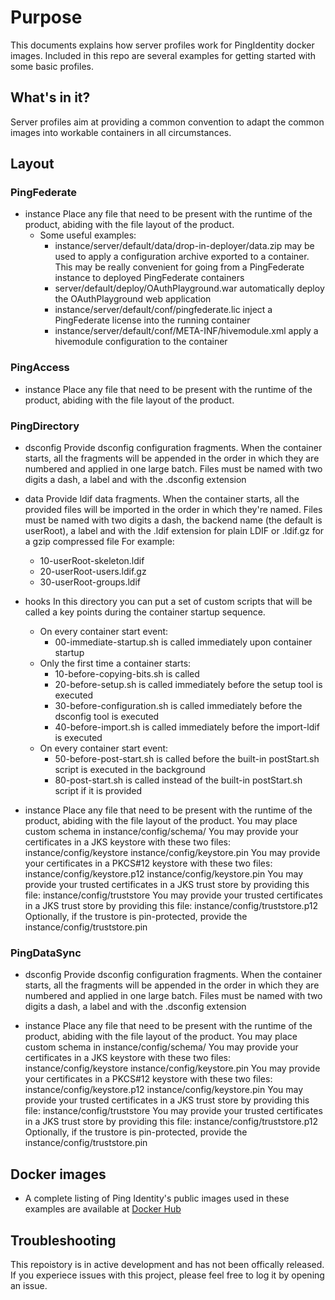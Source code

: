 # Purpose
This documents explains how server profiles work for PingIdentity docker images.
Included in this repo are several examples for getting started with some basic profiles.

## What's in it?
Server profiles aim at providing a common convention to adapt the common images into workable containers in all circumstances.

## Layout
### PingFederate
- instance
    Place any file that need to be present with the runtime of the product, abiding with the file layout of the product.
    - Some useful examples:
        - instance/server/default/data/drop-in-deployer/data.zip may be used to apply a configuration archive exported to a container.
        This may be really convenient for going from a PingFederate instance to deployed PingFederate containers
        - server/default/deploy/OAuthPlayground.war
        automatically deploy the OAuthPlayground web application
        - instance/server/default/conf/pingfederate.lic
        inject a PingFederate license into the running container
        - instance/server/default/conf/META-INF/hivemodule.xml
        apply a hivemodule configuration to the container

### PingAccess
- instance
    Place any file that need to be present with the runtime of the product, abiding with the file layout of the product.

### PingDirectory
- dsconfig
    Provide dsconfig configuration fragments.
When the container starts, all the fragments will be appended in the order in which they are numbered and applied in one large batch.
Files must be named with two digits a dash, a label and with the .dsconfig extension

- data
    Provide ldif data fragments.
When the container starts, all the provided files will be imported in the order in which they're named.
Files must be named with two digits a dash, the backend name (the default is userRoot), a label and with the .ldif extension for plain LDIF or .ldif.gz for a gzip compressed file
For example:
    - 10-userRoot-skeleton.ldif
    - 20-userRoot-users.ldif.gz
    - 30-userRoot-groups.ldif
- hooks
    In this directory you can put a set of custom scripts that will be called a key points during the container startup sequence.
    - On every container start event:
        - 00-immediate-startup.sh is called immediately upon container startup
    - Only the first time a container starts:
        - 10-before-copying-bits.sh is called 
        - 20-before-setup.sh is called immediately before the setup tool is executed
        - 30-before-configuration.sh is called immediately before the dsconfig tool is executed
        - 40-before-import.sh is called immediately before the import-ldif is executed
    - On every container start event:
        - 50-before-post-start.sh is called before the built-in postStart.sh script is executed in the background
        - 80-post-start.sh is called instead of the built-in postStart.sh script if it is provided

- instance
    Place any file that need to be present with the runtime of the product, abiding with the file layout of the product.
    You may place custom schema in instance/config/schema/
    You may provide your certificates in a JKS keystore with these two files:
        instance/config/keystore
        instance/config/keystore.pin
    You may provide your certificates in a PKCS#12 keystore with these two files:
        instance/config/keystore.p12
        instance/config/keystore.pin
    You may provide your trusted certificates in a JKS trust store by providing this file:
        instance/config/truststore 
    You may provide your trusted certificates in a JKS trust store by providing this file:
        instance/config/truststore.p12
    Optionally, if the trustore is pin-protected, provide the 
        instance/config/truststore.pin

### PingDataSync
- dsconfig
    Provide dsconfig configuration fragments.
When the container starts, all the fragments will be appended in the order in which they are numbered and applied in one large batch.
Files must be named with two digits a dash, a label and with the .dsconfig extension
        
- instance
    Place any file that need to be present with the runtime of the product, abiding with the file layout of the product.
    You may place custom schema in instance/config/schema/
    You may provide your certificates in a JKS keystore with these two files:
        instance/config/keystore
        instance/config/keystore.pin
    You may provide your certificates in a PKCS#12 keystore with these two files:
        instance/config/keystore.p12
        instance/config/keystore.pin
    You may provide your trusted certificates in a JKS trust store by providing this file:
        instance/config/truststore 
    You may provide your trusted certificates in a JKS trust store by providing this file:
        instance/config/truststore.p12
    Optionally, if the trustore is pin-protected, provide the 
        instance/config/truststore.pin

## Docker images

* A complete listing of Ping Identity's public images used in these examples are available at [Docker Hub](https://hub.docker.com/u/pingidentity/)

## Troubleshooting
This repoistory is in active development and has not been offically released.
If you experiece issues with this project, please feel free to log it by opening an issue.
